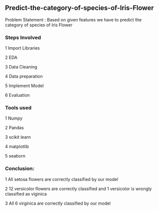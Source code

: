 ## Predict-the-category-of-species-of-Iris-Flower
Problem Statement : Based on given features we have to predict the category of species of Iris Flower

### Steps Involved

1 Import Libraries

2 EDA

3 Data Cleaning

4 Data preparation

5 Implement Model

6 Evaluation

### Tools used

1 Numpy

2 Pandas

3 scikit learn

4 matplotlib

5 seaborn

### Conclusion:

1 All setosa flowers are correctly classified by our model 

2 12 versicolor flowers are correctly classified and 1 versicolor is wrongly classified as viginica 

3 All 6 virginica are correctly classified by our model
